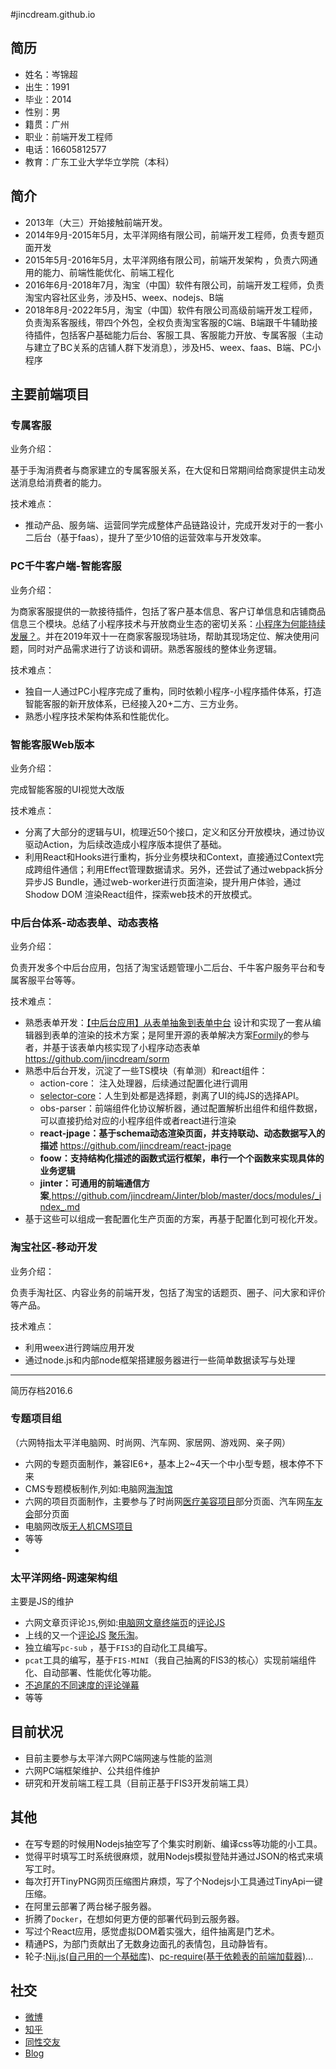 #jincdream.github.io    
## 简历   
      
- 姓名：岑锦超    
- 出生：1991
- 毕业：2014
- 性别：男    
- 籍贯：广州   
- 职业：前端开发工程师
- 电话：16605812577
- 教育：广东工业大学华立学院（本科）   
    
## 简介   
    
- 2013年（大三）开始接触前端开发。    
- 2014年9月-2015年5月，太平洋网络有限公司，前端开发工程师，负责专题页面开发
- 2015年5月-2016年5月，太平洋网络有限公司，前端开发架构 ，负责六网通用的能力、前端性能优化、前端工程化
- 2016年6月-2018年7月，淘宝（中国）软件有限公司，前端开发工程师，负责淘宝内容社区业务，涉及H5、weex、nodejs、B端
- 2018年8月-2022年5月，淘宝（中国）软件有限公司高级前端开发工程师，负责淘系客服线，带四个外包，全权负责淘宝客服的C端、B端跟千牛辅助接待插件，包括客户基础能力后台、客服工具、客服能力开放、专属客服（主动与建立了BC关系的店铺人群下发消息），涉及H5、weex、faas、B端、PC小程序
    
## 主要前端项目

### 专属客服

业务介绍：

基于手淘消费者与商家建立的专属客服关系，在大促和日常期间给商家提供主动发送消息给消费者的能力。

技术难点：

- 推动产品、服务端、运营同学完成整体产品链路设计，完成开发对于的一套小二后台（基于faas），提升了至少10倍的运营效率与开发效率。

### PC千牛客户端-智能客服

业务介绍：

为商家客服提供的一款接待插件，包括了客户基本信息、客户订单信息和店铺商品信息三个模块。总结了小程序技术与开放商业生态的密切关系：[小程序为何能持续发展？](https://github.com/jincdream/jincdream.github.io/issues/16)。并在2019年双十一在商家客服现场驻场，帮助其现场定位、解决使用问题，同时对产品需求进行了访谈和调研。熟悉客服线的整体业务逻辑。

技术难点：

- 独自一人通过PC小程序完成了重构，同时依赖小程序-小程序插件体系，打造智能客服的新开放体系，已经接入20+二方、三方业务。
- 熟悉小程序技术架构体系和性能优化。

### 智能客服Web版本

业务介绍：

完成智能客服的UI视觉大改版

技术难点：

- 分离了大部分的逻辑与UI，梳理近50个接口，定义和区分开放模块，通过协议驱动Action，为后续改造成小程序版本提供了基础。
- 利用React和Hooks进行重构，拆分业务模块和Context，直接通过Context完成跨组件通信；利用Effect管理数据请求。另外，还尝试了通过webpack拆分异步JS Bundle，通过web-worker进行页面渲染，提升用户体验，通过 Shodow DOM 渲染React组件，探索web技术的开放模式。

### 中后台体系-动态表单、动态表格

业务介绍：

负责开发多个中后台应用，包括了淘宝话题管理小二后台、千牛客户服务平台和专属客服平台等等。

技术难点：

- 熟悉表单开发：[【中后台应用】从表单抽象到表单中台](https://github.com/jincdream/jincdream.github.io/issues/15) 设计和实现了一套从编辑器到表单的渲染的技术方案；是阿里开源的表单解决方案[Formily](https://formilyjs.org/#/bdCRC5/BlUJUaiw)的参与者，并基于该表单内核实现了小程序动态表单 https://github.com/jincdream/sorm
- 熟悉中后台开发，沉淀了一些TS模块（有单测）和react组件：
	- action-core： 注入处理器，后续通过配置化进行调用
	- [selector-core](https://github.com/jincdream/selector-core)：人生到处都是选择题，剥离了UI的纯JS的选择API。
	- obs-parser：前端组件化协议解析器，通过配置解析出组件和组件数据，可以直接扔给对应的小程序组件或者react进行渲染
	- **react-jpage：基于schema动态渲染页面，并支持联动、动态数据写入的描述** https://github.com/jincdream/react-jpage
	- **foow：支持结构化描述的函数式运行框架，串行一个个函数来实现具体的业务逻辑**
	- **jinter：可通用的前端通信方案**,https://github.com/jincdream/Jinter/blob/master/docs/modules/_index_.md
- 基于这些可以组成一套配置化生产页面的方案，再基于配置化到可视化开发。

### 淘宝社区-移动开发

业务介绍：

负责手淘社区、内容业务的前端开发，包括了淘宝的话题页、圈子、问大家和评价等产品。

技术难点：

- 利用weex进行跨端应用开发
- 通过node.js和内部node框架搭建服务器进行一些简单数据读写与处理

------

简历存档2016.6

### 专题项目组   
    
（六网特指太平洋电脑网、时尚网、汽车网、家居网、游戏网、亲子网）   
    
- 六网的专题页面制作，兼容IE6+，基本上2~4天一个中小型专题，根本停不下来    
- CMS专题模板制作,列如:电脑网[海淘馆](http://best.pconline.com.cn/haitao/jp)    
- 六网的项目页面制作，主要参与了时尚网[医疗美容项目](http://plastic.pclady.com.cn/)部分页面、汽车网[车友会](http://club.pcauto.com.cn/)部分页面    
- 电脑网改版[无人机CMS项目](http://drone.pconline.com.cn/)    
- 等等
- 
### 太平洋网络-网速架构组   
    
主要是JS的维护    
    
- 六网文章页评论``JS``,例如:[电脑网文章终端页](http://mobile.pconline.com.cn/669/6693098.html)的[评论JS](http://js.3conline.com/pconline/common/js/cmt.js)    
- 上线的又一个[评论JS](http://js.3conline.com/js/common/modules/cmt.js) [聚乐淘](http://buy.pconline.com.cn/discount/549/)。    
- 独立编写`pc-sub` ，基于`FIS3`的自动化工具编写。   
- `pcat`工具的编写，基于`FIS-MINI`（我自己抽离的FIS3的核心）实现前端组件化、自动部署、性能优化等功能。    
- [不追尾的不同速度的评论弹幕](http://live.pconline.com.cn/661.html)   
- 等等
    
## 目前状况   
- 目前主要参与太平洋六网PC端网速与性能的监测    
- 六网PC端框架维护、公共组件维护    
- 研究和开发前端工程工具（目前正基于FIS3开发前端工具）    
    
## 其他   
- 在写专题的时候用Nodejs抽空写了个集实时刷新、编译css等功能的小工具。    
- 觉得平时填写工时系统很麻烦，就用Nodejs模拟登陆并通过JSON的格式来填写工时。    
- 每次打开TinyPNG网页压缩图片麻烦，写了个Nodejs小工具通过TinyApi一键压缩。    
- 在阿里云部署了两台梯子服务器。   
- 折腾了`Docker`，在想如何更方便的部署代码到云服务器。    
- 写过个React应用，感觉虚拟DOM着实强大，组件抽离是门艺术。    
- 精通PS，为部门贡献出了无数身边面孔的表情包，且动静皆有。   
- 轮子:[Nij.js(自己用的一个基础库)](https://github.com/jincdream/Nij.js/blob/master/base.js)、[pc-require(基于依赖表的前端加载器)](https://github.com/jincdream/pc-require)...   
      
    
## 社交   
- [微博](http://weibo.com/275727449)    
- [知乎](http://www.zhihu.com/people/cen-jin-chao)    
- [同性交友](https://github.com/jincdream/)   
- [Blog](https://github.com/jincdream/jincdream.github.io/issues)


